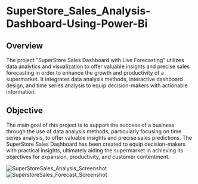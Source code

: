 # SuperStore_Sales_Analysis-Dashboard-Using-Power-Bi

## Overview
The project "SuperStore Sales Dashboard with Live Forecasting" utilizes data analytics and visualization to offer valuable insights and precise sales forecasting in order to enhance the growth and productivity of a supermarket. It integrates data analysis methods, interactive dashboard design, and time series analysis to equip decision-makers with actionable information.

## Objective
The main goal of this project is to support the success of a business through the use of data analysis methods, particularly focusing on time series analysis, to offer valuable insights and precise sales predictions. The SuperStore Sales Dashboard has been created to equip decision-makers with practical insights, ultimately aiding the supermarket in achieving its objectives for expansion, productivity, and customer contentment.




![SuperStoreSales_Analysis_Screenshot](https://github.com/siddharthnaik03/SuperStore_Sales_Analysis-Dashboard-Using-Power-Bi/assets/173901732/0610e4b5-be77-4969-a02b-c524e07ebcf8)
![SuperstoreSales_Forecast_Screenshot](https://github.com/siddharthnaik03/SuperStore_Sales_Analysis-Dashboard-Using-Power-Bi/assets/173901732/b96ba4e8-0bfc-4352-bd34-187d94ecc247)
